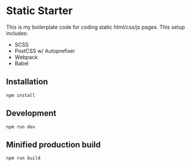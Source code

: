 # Static Starter

This is my boilerplate code for coding static html/css/js pages. This setup includes:

- SCSS
- PostCSS w/ Autoprefixer
- Webpack
- Babel

## Installation

```
npm install
```

## Development

```
npm run dev
```

## Minified production build

```
npm run build
```


